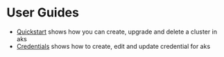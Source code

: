 # User Guides

- [Quickstart](quickstart/README.md) shows how you can create, upgrade and delete a cluster in aks
- [Credentials](credentials/README.md) shows how to create, edit and update credential for aks
